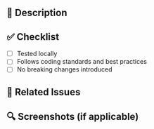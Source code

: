 ## 📝 Description

<!-- Describe your changes in detail -->

## ✅ Checklist

- [ ] Tested locally
- [ ] Follows coding standards and best practices
- [ ] No breaking changes introduced

## 📌 Related Issues

<!-- Link any related issues (e.g., Fixes #123) -->

## 🔍 Screenshots (if applicable)

<!-- Add screenshots or screen recordings to illustrate your changes -->
